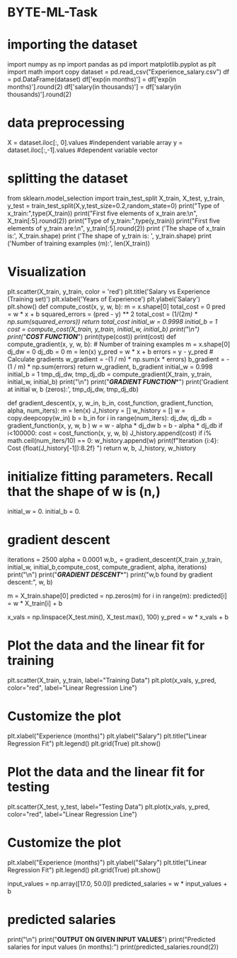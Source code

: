 # BYTE-ML-Task
# importing the dataset
import numpy as np
import pandas as pd
import matplotlib.pyplot as plt
import math
import copy
dataset = pd.read_csv("Experience_salary.csv")
df = pd.DataFrame(dataset)
df['exp(in months)'] = df['exp(in months)'].round(2)
df['salary(in thousands)'] = df['salary(in thousands)'].round(2)
# data preprocessing
X = dataset.iloc[:, 0].values #independent variable array
y = dataset.iloc[:,-1].values #dependent variable vector
# splitting the dataset
from sklearn.model_selection import train_test_split
X_train, X_test, y_train, y_test = train_test_split(X,y,test_size=0.2,random_state=0)
print("Type of x_train:",type(X_train))
print("First five elements of x_train are:\n", X_train[:5].round(2))
print("Type of y_train:",type(y_train))
print("First five elements of y_train are:\n", y_train[:5].round(2))
print ('The shape of x_train is:', X_train.shape)
print ('The shape of y_train is: ', y_train.shape)
print ('Number of training examples (m):', len(X_train))
# Visualization
plt.scatter(X_train, y_train, color = 'red')
plt.title('Salary vs Experience (Training set)')
plt.xlabel('Years of Experience')
plt.ylabel('Salary')
plt.show()
def compute_cost(x, y, w, b):
    m = x.shape[0]
    total_cost = 0
    pred = w * x + b
    squared_errors = (pred - y) ** 2
    total_cost = (1/(2*m) * np.sum(squared_errors))
    return total_cost
initial_w = 0.9998
initial_b = 1
cost = compute_cost(X_train, y_train, initial_w, initial_b)
print("\n")
print("*********COST FUNCTION**********")
print(type(cost))
print(cost)
def compute_gradient(x, y, w, b):
    # Number of training examples
    m = x.shape[0]
    dj_dw = 0
    dj_db = 0
    m = len(x)
    y_pred = w * x + b
    errors = y - y_pred
    # Calculate gradients
    w_gradient = -(1 / m) * np.sum(x * errors)
    b_gradient = -(1 / m) * np.sum(errors)
    return w_gradient, b_gradient
initial_w = 0.998
initial_b = 1
tmp_dj_dw, tmp_dj_db = compute_gradient(X_train, y_train, initial_w, initial_b)
print("\n")
print("*********GRADIENT FUNCTION**********")
print('Gradient at initial w, b (zeros):', tmp_dj_dw, tmp_dj_db)

def gradient_descent(x, y, w_in, b_in, cost_function, gradient_function, alpha, num_iters):
    m = len(x)
    J_history = []
    w_history = []
    w = copy.deepcopy(w_in)
    b = b_in
    for i in range(num_iters):
        dj_dw, dj_db = gradient_function(x, y, w, b )
        w = w - alpha * dj_dw
        b = b - alpha * dj_db
        if i<100000:
            cost =  cost_function(x, y, w, b)
            J_history.append(cost)
        if i% math.ceil(num_iters/10) == 0:
            w_history.append(w)
            print(f"Iteration {i:4}: Cost {float(J_history[-1]):8.2f}   ")
    return w, b, J_history, w_history
# initialize fitting parameters. Recall that the shape of w is (n,)
initial_w = 0.
initial_b = 0.

# gradient descent 
iterations = 2500
alpha = 0.0001
w,b,_,_ = gradient_descent(X_train ,y_train, initial_w, initial_b,compute_cost, compute_gradient, alpha, iterations)
print("\n")
print("*********GRADIENT DESCENT**********")
print("w,b found by gradient descent:", w, b)

m = X_train.shape[0]
predicted = np.zeros(m)
for i in range(m):
    predicted[i] = w * X_train[i] + b

x_vals = np.linspace(X_test.min(), X_test.max(), 100)
y_pred = w * x_vals + b

# Plot the data and the linear fit for training
plt.scatter(X_train, y_train, label="Training Data")
plt.plot(x_vals, y_pred, color="red", label="Linear Regression Line")

# Customize the plot
plt.xlabel("Experience (months)")
plt.ylabel("Salary")
plt.title("Linear Regression Fit")
plt.legend()
plt.grid(True)
plt.show()

# Plot the data and the linear fit for testing
plt.scatter(X_test, y_test, label="Testing Data")
plt.plot(x_vals, y_pred, color="red", label="Linear Regression Line")

# Customize the plot
plt.xlabel("Experience (months)")
plt.ylabel("Salary")
plt.title("Linear Regression Fit")
plt.legend()
plt.grid(True)
plt.show()

input_values = np.array([17.0, 50.0])
predicted_salaries = w * input_values + b
# predicted salaries
print("\n")
print("******OUTPUT ON GIVEN INPUT VALUES******")
print("Predicted salaries for input values (in months):")
print(predicted_salaries.round(2))


